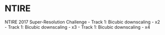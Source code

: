 # NTIRE
NTIRE 2017 Super-Resolution Challenge - Track 1: Bicubic downscaling - x2 - Track 1: Bicubic downscaling - x3 - Track 1: Bicubic downscaling - x4
